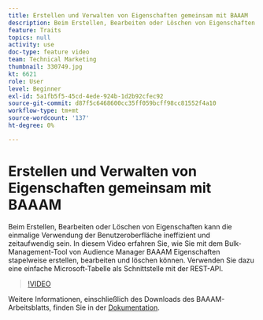 ```yaml
---
title: Erstellen und Verwalten von Eigenschaften gemeinsam mit BAAAM
description: Beim Erstellen, Bearbeiten oder Löschen von Eigenschaften kann die einmalige Verwendung der Benutzeroberfläche ineffizient und zeitaufwendig sein. In diesem Video erfahren Sie, wie Sie mit dem Bulk-Management-Tool von Audience Manager BAAAM Eigenschaften stapelweise erstellen, bearbeiten und löschen können. Verwenden Sie dazu eine einfache Microsoft-Tabelle als Schnittstelle mit der REST-API.
feature: Traits
topics: null
activity: use
doc-type: feature video
team: Technical Marketing
thumbnail: 330749.jpg
kt: 6621
role: User
level: Beginner
exl-id: 5a1fb5f5-45cd-4ede-924b-1d2b92cfec92
source-git-commit: d87f5c6468600cc35ff059bcff98cc81552f4a10
workflow-type: tm+mt
source-wordcount: '137'
ht-degree: 0%

---
```


# Erstellen und Verwalten von Eigenschaften gemeinsam mit BAAAM

Beim Erstellen, Bearbeiten oder Löschen von Eigenschaften kann die einmalige Verwendung der Benutzeroberfläche ineffizient und zeitaufwendig sein. In diesem Video erfahren Sie, wie Sie mit dem Bulk-Management-Tool von Audience Manager BAAAM Eigenschaften stapelweise erstellen, bearbeiten und löschen können. Verwenden Sie dazu eine einfache Microsoft-Tabelle als Schnittstelle mit der REST-API.

>[!VIDEO](https://video.tv.adobe.com/v/330749/?quality=12&learn=on)

Weitere Informationen, einschließlich des Downloads des BAAAM-Arbeitsblatts, finden Sie in der [Dokumentation](https://experienceleague.adobe.com/docs/audience-manager/user-guide/reference/bulk-management-tools/bulk-management-intro.html?lang=en#reference).
